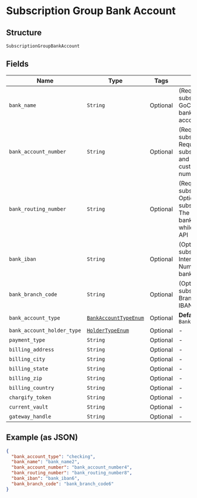 
# Subscription Group Bank Account

## Structure

`SubscriptionGroupBankAccount`

## Fields

| Name | Type | Tags | Description |
|  --- | --- | --- | --- |
| `bank_name` | `String` | Optional | (Required when creating a subscription with ACH or GoCardless) The name of the bank where the customer’s account resides |
| `bank_account_number` | `String` | Optional | (Required when creating a subscription with ACH. Required when creating a subscription with GoCardless and bank_iban is blank) The customerʼs bank account number |
| `bank_routing_number` | `String` | Optional | (Required when creating a subscription with ACH. Optional when creating a subscription with GoCardless). The routing number of the bank. It becomes bank_code while passing via GoCardless API |
| `bank_iban` | `String` | Optional | (Optional when creating a subscription with GoCardless). International Bank Account Number. Alternatively, local bank details can be provided |
| `bank_branch_code` | `String` | Optional | (Optional when creating a subscription with GoCardless) Branch code. Alternatively, an IBAN can be provided |
| `bank_account_type` | [`BankAccountTypeEnum`](../../doc/models/bank-account-type-enum.md) | Optional | **Default**: `BankAccountTypeEnum::CHECKING` |
| `bank_account_holder_type` | [`HolderTypeEnum`](../../doc/models/holder-type-enum.md) | Optional | - |
| `payment_type` | `String` | Optional | - |
| `billing_address` | `String` | Optional | - |
| `billing_city` | `String` | Optional | - |
| `billing_state` | `String` | Optional | - |
| `billing_zip` | `String` | Optional | - |
| `billing_country` | `String` | Optional | - |
| `chargify_token` | `String` | Optional | - |
| `current_vault` | `String` | Optional | - |
| `gateway_handle` | `String` | Optional | - |

## Example (as JSON)

```json
{
  "bank_account_type": "checking",
  "bank_name": "bank_name2",
  "bank_account_number": "bank_account_number4",
  "bank_routing_number": "bank_routing_number8",
  "bank_iban": "bank_iban6",
  "bank_branch_code": "bank_branch_code6"
}
```

